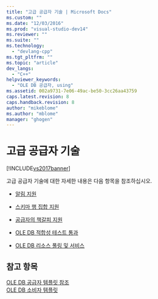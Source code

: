 ```yaml
---
title: "고급 공급자 기술 | Microsoft Docs"
ms.custom: ""
ms.date: "12/03/2016"
ms.prod: "visual-studio-dev14"
ms.reviewer: ""
ms.suite: ""
ms.technology: 
  - "devlang-cpp"
ms.tgt_pltfrm: ""
ms.topic: "article"
dev_langs: 
  - "C++"
helpviewer_keywords: 
  - "OLE DB 공급자, using"
ms.assetid: 002a9731-7e06-49ac-be50-3cc26aa43759
caps.latest.revision: 8
caps.handback.revision: 8
author: "mikeblome"
ms.author: "mblome"
manager: "ghogen"
---
```

# 고급 공급자 기술
[!INCLUDE[vs2017banner](../../assembler/inline/includes/vs2017banner.md)]

고급 공급자 기술에 대한 자세한 내용은 다음 항목을 참조하십시오.  
  
-   [알림 지원](../../data/oledb/supporting-notifications.md)  
  
-   [스키마 행 집합 지원](../../data/oledb/supporting-schema-rowsets.md)  
  
-   [공급자의 책갈피 지원](../../data/oledb/provider-support-for-bookmarks.md)  
  
-   [OLE DB 적합성 테스트 통과](../../data/oledb/passing-ole-db-conformance-tests.md)  
  
-   [OLE DB 리소스 풀링 및 서비스](../../data/oledb/ole-db-resource-pooling-and-services.md)  
  
## 참고 항목  
 [OLE DB 공급자 템플릿 참조](../../data/oledb/ole-db-provider-templates-reference.md)   
 [OLE DB 소비자 템플릿](../../data/oledb/ole-db-consumer-templates-cpp.md)